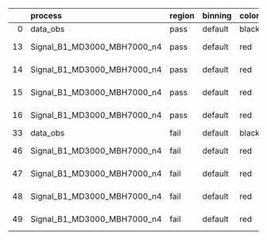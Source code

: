 |    | process                     | region   | binning   | color   | process_type   |   scale | variation   | source_filename                                                      | source_histname    | alias                       | title     |   combine_idx |     lnN |   shapes | syst_type   | direction   | variation_alias   |
|---:|:----------------------------|:---------|:----------|:--------|:---------------|--------:|:------------|:---------------------------------------------------------------------|:-------------------|:----------------------------|:----------|--------------:|--------:|---------:|:------------|:------------|:------------------|
|  0 | data_obs                    | pass     | default   | black   | DATA           |       1 | nominal     | ./histograms_for_2DAlphabet_v18//BH_Data.root                        | hpass              | Data                        | Data      |           nan | nan     |      nan | nan         | nan         | nan               |
| 13 | Signal_B1_MD3000_MBH7000_n4 | pass     | default   | red     | SIGNAL         |       1 | lumi        | ./histograms_for_2DAlphabet_v18//BH_Signal_B1_MD3000_MBH7000_n4.root | hpass              | Signal_B1_MD3000_MBH7000_n4 | BH signal |           nan |   1.016 |      nan | lnN         | nan         | nan               |
| 14 | Signal_B1_MD3000_MBH7000_n4 | pass     | default   | red     | SIGNAL         |       1 | SVM         | ./histograms_for_2DAlphabet_v18//BH_Signal_B1_MD3000_MBH7000_n4.root | hpass_SVMsyst_up   | Signal_B1_MD3000_MBH7000_n4 | BH signal |           nan | nan     |        1 | shapes      | Up          | SVMsyst           |
| 15 | Signal_B1_MD3000_MBH7000_n4 | pass     | default   | red     | SIGNAL         |       1 | SVM         | ./histograms_for_2DAlphabet_v18//BH_Signal_B1_MD3000_MBH7000_n4.root | hpass_SVMsyst_down | Signal_B1_MD3000_MBH7000_n4 | BH signal |           nan | nan     |        1 | shapes      | Down        | SVMsyst           |
| 16 | Signal_B1_MD3000_MBH7000_n4 | pass     | default   | red     | SIGNAL         |       1 | nominal     | ./histograms_for_2DAlphabet_v18//BH_Signal_B1_MD3000_MBH7000_n4.root | hpass              | Signal_B1_MD3000_MBH7000_n4 | BH signal |           nan | nan     |      nan | nan         | nan         | nan               |
| 33 | data_obs                    | fail     | default   | black   | DATA           |       1 | nominal     | ./histograms_for_2DAlphabet_v18//BH_Data.root                        | hfail              | Data                        | Data      |           nan | nan     |      nan | nan         | nan         | nan               |
| 46 | Signal_B1_MD3000_MBH7000_n4 | fail     | default   | red     | SIGNAL         |       1 | lumi        | ./histograms_for_2DAlphabet_v18//BH_Signal_B1_MD3000_MBH7000_n4.root | hfail              | Signal_B1_MD3000_MBH7000_n4 | BH signal |           nan |   1.016 |      nan | lnN         | nan         | nan               |
| 47 | Signal_B1_MD3000_MBH7000_n4 | fail     | default   | red     | SIGNAL         |       1 | SVM         | ./histograms_for_2DAlphabet_v18//BH_Signal_B1_MD3000_MBH7000_n4.root | hfail_SVMsyst_up   | Signal_B1_MD3000_MBH7000_n4 | BH signal |           nan | nan     |        1 | shapes      | Up          | SVMsyst           |
| 48 | Signal_B1_MD3000_MBH7000_n4 | fail     | default   | red     | SIGNAL         |       1 | SVM         | ./histograms_for_2DAlphabet_v18//BH_Signal_B1_MD3000_MBH7000_n4.root | hfail_SVMsyst_down | Signal_B1_MD3000_MBH7000_n4 | BH signal |           nan | nan     |        1 | shapes      | Down        | SVMsyst           |
| 49 | Signal_B1_MD3000_MBH7000_n4 | fail     | default   | red     | SIGNAL         |       1 | nominal     | ./histograms_for_2DAlphabet_v18//BH_Signal_B1_MD3000_MBH7000_n4.root | hfail              | Signal_B1_MD3000_MBH7000_n4 | BH signal |           nan | nan     |      nan | nan         | nan         | nan               |